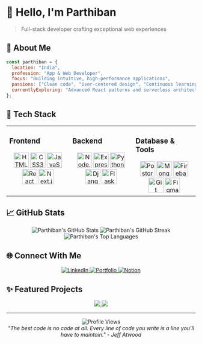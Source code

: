 # 👋 Hello, I'm Parthiban

> Full-stack developer crafting exceptional web experiences

## 💫 About Me

```javascript
const parthiban = {
  location: "India",
  profession: "App & Web Developer",
  focus: "Building intuitive, high-performance applications",
  passions: ["Clean code", "User-centered design", "Continuous learning"],
  currentlyExploring: "Advanced React patterns and serverless architectures"
};
```

## 🚀 Tech Stack

<table>
  <tr>
    <td valign="top" width="33%">
      <h3>Frontend</h3>
      <div align="center">  
        <img src="https://cdn.jsdelivr.net/gh/devicons/devicon/icons/html5/html5-original.svg" height="40" alt="HTML5"/>
        <img src="https://cdn.jsdelivr.net/gh/devicons/devicon/icons/css3/css3-original.svg" height="40" alt="CSS3"/>
        <img src="https://cdn.jsdelivr.net/gh/devicons/devicon/icons/javascript/javascript-original.svg" height="40" alt="JavaScript"/>
        <img src="https://cdn.jsdelivr.net/gh/devicons/devicon/icons/react/react-original.svg" height="40" alt="React"/>
        <img src="https://cdn.jsdelivr.net/gh/devicons/devicon/icons/nextjs/nextjs-original.svg" height="40" alt="Next.js"/>
      </div>
    </td>
    <td valign="top" width="33%">
      <h3>Backend</h3>
      <div align="center">
        <img src="https://cdn.jsdelivr.net/gh/devicons/devicon/icons/nodejs/nodejs-original.svg" height="40" alt="Node.js"/>
        <img src="https://cdn.jsdelivr.net/gh/devicons/devicon/icons/express/express-original.svg" height="40" alt="Express"/>
        <img src="https://cdn.jsdelivr.net/gh/devicons/devicon/icons/python/python-original.svg" height="40" alt="Python"/>
        <img src="https://cdn.jsdelivr.net/gh/devicons/devicon/icons/django/django-plain.svg" height="40" alt="Django"/>
        <img src="https://cdn.jsdelivr.net/gh/devicons/devicon/icons/flask/flask-original.svg" height="40" alt="Flask"/>
      </div>
    </td>
    <td valign="top" width="33%">
      <h3>Database & Tools</h3>
      <div align="center">
        <img src="https://cdn.jsdelivr.net/gh/devicons/devicon/icons/postgresql/postgresql-original.svg" height="40" alt="PostgreSQL"/>
        <img src="https://cdn.jsdelivr.net/gh/devicons/devicon/icons/mongodb/mongodb-original.svg" height="40" alt="MongoDB"/>
        <img src="https://cdn.jsdelivr.net/gh/devicons/devicon/icons/firebase/firebase-plain.svg" height="40" alt="Firebase"/>
        <img src="https://cdn.jsdelivr.net/gh/devicons/devicon/icons/git/git-original.svg" height="40" alt="Git"/>
        <img src="https://cdn.jsdelivr.net/gh/devicons/devicon/icons/figma/figma-original.svg" height="40" alt="Figma"/>
      </div>
    </td>
  </tr>
</table>

## 📈 GitHub Stats

<div align="center">
  <img src="https://github-readme-stats.vercel.app/api?username=justparthi&show_icons=true&count_private=true&hide_border=true&title_color=6366f1&icon_color=6366f1&text_color=c9d1d9&bg_color=0d1117" alt="Parthiban's GitHub Stats" />
  
  <img src="https://github-readme-streak-stats.herokuapp.com/?user=justparthi&theme=dark&hide_border=true&background=0d1117&stroke=6366f1&ring=6366f1&fire=6366f1&currStreakLabel=6366f1" alt="Parthiban's GitHub Streak" />
  
  <img src="https://github-readme-stats.vercel.app/api/top-langs/?username=justparthi&layout=compact&hide_border=true&title_color=6366f1&text_color=c9d1d9&bg_color=0d1117" alt="Parthiban's Top Languages" />
</div>

## 🌐 Connect With Me

<div align="center">
  <a href="https://www.linkedin.com/in/justparthi" target="_blank">
    <img src="https://img.shields.io/badge/LinkedIn-0A66C2?style=for-the-badge&logo=linkedin&logoColor=white" alt="LinkedIn"/>
  </a>
  <a href="https://parthiban.in" target="_blank">
    <img src="https://img.shields.io/badge/Portfolio-4F46E5?style=for-the-badge&logo=safari&logoColor=white" alt="Portfolio"/>
  </a>
  <a href="https://www.notion.so/A-Passionate-Web-Developer-59c0eb91557a4f24a6ac3272d7c72abc/" target="_blank">
    <img src="https://img.shields.io/badge/Notion-000000?style=for-the-badge&logo=notion&logoColor=white" alt="Notion"/>
  </a>
</div>

## ✨ Featured Projects

<div align="center">
  <a href="https://github.com/justparthi/project-name-1">
    <img src="https://github-readme-stats.vercel.app/api/pin/?username=justparthi&repo=<repo-name-1>&border_color=6366f1&bg_color=0d1117&title_color=c9d1d9&text_color=8b949e&icon_color=6366f1" />
  </a>
  <a href="https://github.com/justparthi/project-name-2">
    <img src="https://github-readme-stats.vercel.app/api/pin/?username=justparthi&repo=<repo-name-2>&border_color=6366f1&bg_color=0d1117&title_color=c9d1d9&text_color=8b949e&icon_color=6366f1" />
  </a>
</div>

---

<div align="center">
  <img src="https://komarev.com/ghpvc/?username=justparthi&color=6366f1&style=flat-square" alt="Profile Views" />
  <br/>
  <em>"The best code is no code at all. Every line of code you write is a line you'll have to maintain." - Jeff Atwood</em>
</div>
